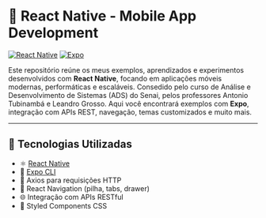 # 📱 React Native - Mobile App Development

[![React Native](https://img.shields.io/badge/React_Native-2025-red?logo=react)](https://reactnative.dev/)
[![Expo](https://img.shields.io/badge/Expo-CLI%20Ready-000020?logo=expo)](https://docs.expo.dev/)

Este repositório reúne os meus exemplos, aprendizados e experimentos desenvolvidos com **React Native**, focando em aplicações móveis modernas, performáticas e escaláveis. Consedido pelo curso de Análise e Desenvolvimento de Sistemas (ADS) do Senai, pelos professores Antonio Tubinambá e Leandro Grosso. Aqui você encontrará exemplos com **Expo**, integração com APIs REST, navegação, temas customizados e muito mais.

---

## 🚀 Tecnologias Utilizadas

- ⚛️ [React Native](https://reactnative.dev/)
- 🚀 [Expo CLI](https://expo.dev/)
- 📡 Axios para requisições HTTP
- 📍 React Navigation (pilha, tabs, drawer)
- 🌐 Integração com APIs RESTful
- 🎨 Styled Components CSS
